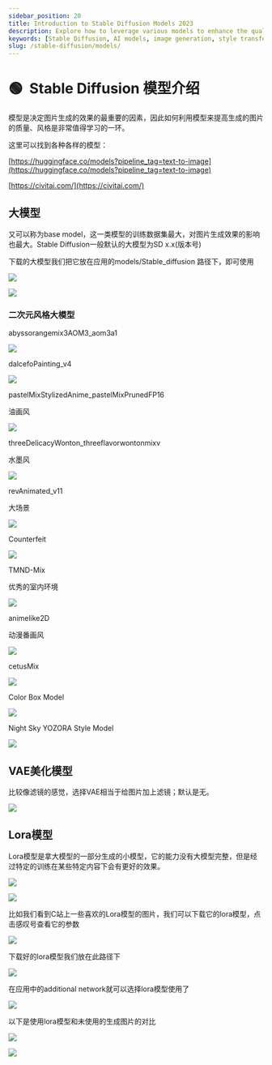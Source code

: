 ```yaml
---
sidebar_position: 20
title: Introduction to Stable Diffusion Models 2023
description: Explore how to leverage various models to enhance the quality and style of generated images using Stable Diffusion.
keywords: [Stable Diffusion, AI models, image generation, style transfer, machine learning]
slug: /stable-diffusion/models/
---
```


# 🟢  Stable Diffusion 模型介绍

模型是决定图片生成的效果的最重要的因素，因此如何利用模型来提高生成的图片的质量、风格是非常值得学习的一环。

这里可以找到各种各样的模型：

[https://huggingface.co/models?pipeline_tag=text-to-image](https://huggingface.co/models?pipeline_tag=text-to-image)

[https://civitai.com/](https://civitai.com/)

## 大模型

又可以称为base model，这一类模型的训练数据集最大，对图片生成效果的影响也最大。Stable Diffusion一般默认的大模型为SD x.x(版本号)

下载的大模型我们把它放在应用的models/Stable_diffusion 路径下，即可使用

![](https://cdn.jsdelivr.net/gh/donttal/imgbed/img/5b42ee3b91049d05f33c7de9f3e63cc8.png)

![](https://cdn.jsdelivr.net/gh/donttal/imgbed/img/a79ea085845c107e7b77b91387018989.png)

### 二次元风格大模型

abyssorangemix3AOM3_aom3a1

![](https://cdn.jsdelivr.net/gh/donttal/imgbed/img/077e88b538b0295e7d56f32d6b9cb66d.png)

dalcefoPainting_v4

![](https://cdn.jsdelivr.net/gh/donttal/imgbed/img/5ff2594916c9312261e236dbd60abde0.png)

pastelMixStylizedAnime_pastelMixPrunedFP16

油画风

![](https://cdn.jsdelivr.net/gh/donttal/imgbed/img/055102a32cec3b3cc0c9c54a6186f8c6.png)

threeDelicacyWonton_threeflavorwontonmixv

水墨风

![](https://cdn.jsdelivr.net/gh/donttal/imgbed/img/8dfe4d0331469cda634d71a8b660a92f.png)

revAnimated_v11

大场景

![](https://cdn.jsdelivr.net/gh/donttal/imgbed/img/592baf82ffa43bc917e556e8a279fbd3.png)

Counterfeit

![](https://cdn.jsdelivr.net/gh/donttal/imgbed/img/72fb7bebd5d0ff67151fcc4ec1e2f058.png)

TMND-Mix

优秀的室内环境

![](https://cdn.jsdelivr.net/gh/donttal/imgbed/img/76a15877fab44ed325c71914279df5b4.png)

animelike2D

动漫番画风

![](https://cdn.jsdelivr.net/gh/donttal/imgbed/img/70098a4d212bf1393724f9014505aa30.png)

cetusMix

![](https://cdn.jsdelivr.net/gh/donttal/imgbed/img/1e9818567bf42a40cc5d3be5ee7debc5.png)

Color Box Model

![](https://cdn.jsdelivr.net/gh/donttal/imgbed/img/fa2269f02de47826946dccb8e6cb316e.png)

Night Sky YOZORA Style Model

![](https://cdn.jsdelivr.net/gh/donttal/imgbed/img/28c52553b3cf058bcf6623446e22d17f.png)

## VAE美化模型

比较像滤镜的感觉，选择VAE相当于给图片加上滤镜；默认是无。

![](https://cdn.jsdelivr.net/gh/donttal/imgbed/img/a4f646c6377999b664497ad9db1d81cd.png)

## Lora模型

Lora模型是拿大模型的一部分生成的小模型，它的能力没有大模型完整，但是经过特定的训练在某些特定内容下会有更好的效果。

![](https://cdn.jsdelivr.net/gh/donttal/imgbed/img/85da7ed49e10fbcf83ec036b6d43202d.png)

![](https://cdn.jsdelivr.net/gh/donttal/imgbed/img/dec25198c2a8d315e0c51ccf9081654e.png)

比如我们看到C站上一些喜欢的Lora模型的图片，我们可以下载它的lora模型，点击感叹号查看它的参数

![](https://cdn.jsdelivr.net/gh/donttal/imgbed/img/77693e1debf3e4bd3a3a21c5a30582e9.png)

下载好的lora模型我们放在此路径下

![](https://cdn.jsdelivr.net/gh/donttal/imgbed/img/c52652d3360dd1d4ba12c6ff0e251f66.png)

在应用中的additional network就可以选择lora模型使用了

![](https://cdn.jsdelivr.net/gh/donttal/imgbed/img/798e87afebc5d349688985d68fa786e9.png)

以下是使用lora模型和未使用的生成图片的对比

![](https://cdn.jsdelivr.net/gh/donttal/imgbed/img/c26ecf9425627139281dab35e00bf539.png)

![](https://cdn.jsdelivr.net/gh/donttal/imgbed/img/ac570db3284828a3ecc376760273bbde.png)